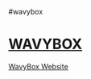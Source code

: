 #wavybox


# [**WAVYBOX**](http://wavybox.com/)

<a href="https://wavybox.com/">WavyBox Website</a>
